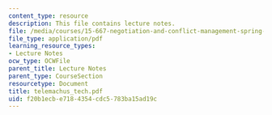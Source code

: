 ```yaml
---
content_type: resource
description: This file contains lecture notes.
file: /media/courses/15-667-negotiation-and-conflict-management-spring-2001/f20b1ecbe7184354cdc5783ba15ad19c_telemachus_tech.pdf
file_type: application/pdf
learning_resource_types:
- Lecture Notes
ocw_type: OCWFile
parent_title: Lecture Notes
parent_type: CourseSection
resourcetype: Document
title: telemachus_tech.pdf
uid: f20b1ecb-e718-4354-cdc5-783ba15ad19c
---
```

